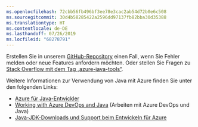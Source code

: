 ```yaml
---
ms.openlocfilehash: 72cbb56fb496bf3ee78e3cac2ab54d72b0e6c508
ms.sourcegitcommit: 30d4b58285422a2596dd97137fb82bba30d35388
ms.translationtype: HT
ms.contentlocale: de-DE
ms.lasthandoff: 07/26/2019
ms.locfileid: "68278791"
---
```

Erstellen Sie in unserem [GitHub-Repository](https://github.com/Microsoft/azure-tools-for-java/issues) einen Fall, wenn Sie Fehler melden oder neue Features anfordern möchten. Oder stellen Sie Fragen zu [Stack Overflow mit dem Tag „azure-java-tools“](https://stackoverflow.com/questions/tagged/azure-java-tools).

Weitere Informationen zur Verwendung von Java mit Azure finden Sie unter den folgenden Links: 

* [Azure für Java-Entwickler](/azure/java/) 
* [Working with Azure DevOps and Java](/azure/devops/java/) (Arbeiten mit Azure DevOps und Java)
* [Java-JDK-Downloads und Support beim Entwickeln für Azure](https://aka.ms/azure-jdks)
<!-- TODO: Add URLs for Java in VSCode here --> 
